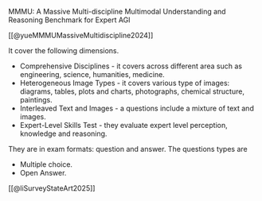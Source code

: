 
MMMU: A Massive Multi-discipline Multimodal  Understanding and Reasoning Benchmark for Expert AGI

[[@yueMMMUMassiveMultidiscipline2024]]

It cover the following dimensions.
- Comprehensive Disciplines - it covers across different area such as engineering, science, humanities, medicine.
- Heterogeneous Image Types - it covers various type of images: diagrams, tables, plots and charts, photographs, chemical structure, paintings. 
- Interleaved Text and Images - a questions include a mixture of text and images.
- Expert-Level Skills Test - they evaluate expert level perception, knowledge and reasoning.

They are in exam formats: question and answer. The questions types are
- Multiple choice.
- Open Answer.

[[@liSurveyStateArt2025]]


